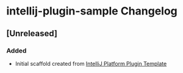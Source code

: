 <!-- Keep a Changelog guide -> https://keepachangelog.com -->

# intellij-plugin-sample Changelog

## [Unreleased]
### Added
- Initial scaffold created from [IntelliJ Platform Plugin Template](https://github.com/JetBrains/intellij-platform-plugin-template)
